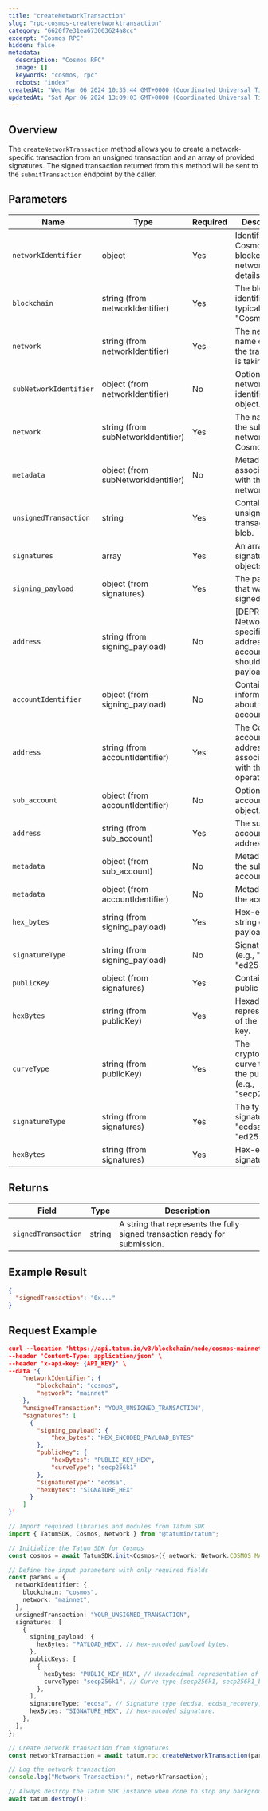 ```yaml
---
title: "createNetworkTransaction"
slug: "rpc-cosmos-createnetworktransaction"
category: "6620f7e31ea673003624a8cc"
excerpt: "Cosmos RPC"
hidden: false
metadata:
  description: "Cosmos RPC"
  image: []
  keywords: "cosmos, rpc"
  robots: "index"
createdAt: "Wed Mar 06 2024 10:35:44 GMT+0000 (Coordinated Universal Time)"
updatedAt: "Sat Apr 06 2024 13:09:03 GMT+0000 (Coordinated Universal Time)"
---
```


## Overview

The `createNetworkTransaction` method allows you to create a network-specific transaction from an unsigned transaction and an array of provided signatures. The signed transaction returned from this method will be sent to the `submitTransaction` endpoint by the caller.

## Parameters

| Name                   | Type                               | Required | Description                                                                        |
| ---------------------- | ---------------------------------- | -------- | ---------------------------------------------------------------------------------- |
| `networkIdentifier`    | object                             | Yes      | Identifies the Cosmos blockchain and network details.                              |
| `blockchain`           | string (from networkIdentifier)    | Yes      | The blockchain identifier, typically "Cosmos".                                     |
| `network`              | string (from networkIdentifier)    | Yes      | The network name on which the transaction is taking place.                         |
| `subNetworkIdentifier` | object (from networkIdentifier)    | No       | Optional sub-network identifier object.                                            |
| `network`              | string (from subNetworkIdentifier) | Yes      | The name of the sub-network within Cosmos.                                         |
| `metadata`             | object (from subNetworkIdentifier) | No       | Metadata associated with the sub-network.                                          |
| `unsignedTransaction`  | string                             | Yes      | Contains the unsigned transaction blob.                                            |
| `signatures`           | array                              | Yes      | An array of signature objects.                                                     |
| `signing_payload`      | object (from signatures)           | Yes      | The payload that was signed.                                                       |
| `address`              | string (from signing_payload)      | No       | [DEPRECATED] Network-specific address of the account that should sign the payload. |
| `accountIdentifier`    | object (from signing_payload)      | No       | Contains information about the account.                                            |
| `address`              | string (from accountIdentifier)    | Yes      | The Cosmos account address associated with the operation.                          |
| `sub_account`          | object (from accountIdentifier)    | No       | Optional sub-account object.                                                       |
| `address`              | string (from sub_account)          | Yes      | The sub-account address.                                                           |
| `metadata`             | object (from sub_account)          | No       | Metadata for the sub-account.                                                      |
| `metadata`             | object (from accountIdentifier)    | No       | Metadata for the account.                                                          |
| `hex_bytes`            | string (from signing_payload)      | Yes      | Hex-encoded string of the payload bytes.                                           |
| `signatureType`        | string (from signing_payload)      | No       | Signature type (e.g., "ecdsa", "ed25519").                                         |
| `publicKey`            | object (from signatures)           | Yes      | Contains the public key.                                                           |
| `hexBytes`             | string (from publicKey)            | Yes      | Hexadecimal representation of the public key.                                      |
| `curveType`            | string (from publicKey)            | Yes      | The cryptographic curve type of the public key (e.g., "secp256k1").                |
| `signatureType`        | string (from signatures)           | Yes      | The type of signature (e.g., "ecdsa", "ed25519").                                  |
| `hexBytes`             | string (from signatures)           | Yes      | Hex-encoded signature.                                                             |

## Returns

| Field               | Type   | Description                                                                 |
| ------------------- | ------ | --------------------------------------------------------------------------- |
| `signedTransaction` | string | A string that represents the fully signed transaction ready for submission. |

## Example Result

```json
{
  "signedTransaction": "0x..."
}
```

## Request Example

```json
curl --location 'https://api.tatum.io/v3/blockchain/node/cosmos-mainnet/construction/combine' \
--header 'Content-Type: application/json' \
--header 'x-api-key: {API_KEY}' \
--data '{
    "networkIdentifier": {
        "blockchain": "cosmos",
        "network": "mainnet"
    },
    "unsignedTransaction": "YOUR_UNSIGNED_TRANSACTION",
    "signatures": [
      {
        "signing_payload": {
            "hex_bytes": "HEX_ENCODED_PAYLOAD_BYTES"
        },
        "publicKey": {
            "hexBytes": "PUBLIC_KEY_HEX",
            "curveType": "secp256k1"
        },
        "signatureType": "ecdsa",
        "hexBytes": "SIGNATURE_HEX"
      }
    ]
}'
```
```typescript
// Import required libraries and modules from Tatum SDK
import { TatumSDK, Cosmos, Network } from "@tatumio/tatum";

// Initialize the Tatum SDK for Cosmos
const cosmos = await TatumSDK.init<Cosmos>({ network: Network.COSMOS_MAINNET });

// Define the input parameters with only required fields
const params = {
  networkIdentifier: {
    blockchain: "cosmos",
    network: "mainnet",
  },
  unsignedTransaction: "YOUR_UNSIGNED_TRANSACTION",
  signatures: [
    {
      signing_payload: {
        hexBytes: "PAYLOAD_HEX", // Hex-encoded payload bytes.
      },
      publicKeys: [
        {
          hexBytes: "PUBLIC_KEY_HEX", // Hexadecimal representation of the public key.
          curveType: "secp256k1", // Curve type (secp256k1, secp256k1_bip340, secp256r1, edwards25519, tweedle, pallas).
        },
      ],
      signatureType: "ecdsa", // Signature type (ecdsa, ecdsa_recovery, ed25519, schnorr_1, schnorr_bip340, schnorr_poseidon).
      hexBytes: "SIGNATURE_HEX", // Hex-encoded signature.
    },
  ],
};

// Create network transaction from signatures
const networkTransaction = await tatum.rpc.createNetworkTransaction(params);

// Log the network transaction
console.log("Network Transaction:", networkTransaction);

// Always destroy the Tatum SDK instance when done to stop any background processes
await tatum.destroy();
```

